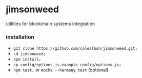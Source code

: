 # jimsonweed
utilities for blockchain systems integration

### installation
* ```git clone https://github.com/colealbon/jimsonweed.git;```  
* ```cd jimsonweed;```  
* ```npm install;```  
* ```cp config/options.js.example config/options.js;```  
* ```npm test;``` or ```mocha --harmony test``` (optional)

